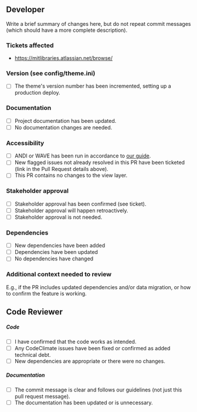 ## Developer

Write a brief summary of changes here, but do not repeat commit messages (which
should have a more complete description).


### Tickets affected

- https://mitlibraries.atlassian.net/browse/

### Version (see config/theme.ini)

- [ ] The theme's version number has been incremented, setting up a production
      deploy.

### Documentation

- [ ] Project documentation has been updated.
- [ ] No documentation changes are needed.

### Accessibility

- [ ] ANDI or WAVE has been run in accordance to [our guide](https://mitlibraries.github.io/guides/basics/a11y.html).
- [ ] New flagged issues not already resolved in this PR have been ticketed 
      (link in the Pull Request details above).
- [ ] This PR contains no changes to the view layer.

### Stakeholder approval

- [ ] Stakeholder approval has been confirmed (see ticket).
- [ ] Stakeholder approval will happen retroactively.
- [ ] Stakeholder approval is not needed.

### Dependencies

- [ ] New dependencies have been added
- [ ] Dependencies have been updated
- [ ] No dependencies have changed

### Additional context needed to review

E.g., if the PR includes updated dependencies and/or data
migration, or how to confirm the feature is working.


## Code Reviewer

##### Code

- [ ] I have confirmed that the code works as intended.
- [ ] Any CodeClimate issues have been fixed or confirmed as
      added technical debt.
- [ ] New dependencies are appropriate or there were no changes.

##### Documentation

- [ ] The commit message is clear and follows our guidelines
      (not just this pull request message).
- [ ] The documentation has been updated or is unnecessary.

